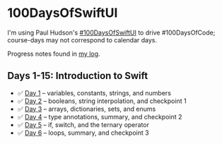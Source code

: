 # 100DaysOfSwiftUI

I'm using Paul Hudson's [#100DaysOfSwiftUI](https://www.hackingwithswift.com/100/swiftui) to drive #100DaysOfCode; course-days may not correspond to calendar days.

Progress notes found in [my log](/log.md).

## Days 1-15: Introduction to Swift

- ✅ [Day 1](https://www.hackingwithswift.com/100/swiftui/1) – variables, constants, strings, and numbers
- ✅ [Day 2](https://www.hackingwithswift.com/100/swiftui/2) – booleans, string interpolation, and checkpoint 1
- ✅ [Day 3](https://www.hackingwithswift.com/100/swiftui/3) – arrays, dictionaries, sets, and enums
- ✅ [Day 4](https://www.hackingwithswift.com/100/swiftui/4) – type annotations, summary, and checkpoint 2
- ✅ [Day 5](https://www.hackingwithswift.com/100/swiftui/5) – if, switch, and the ternary operator
- ✅ [Day 6](https://www.hackingwithswift.com/100/swiftui/6) – loops, summary, and checkpoint 3
